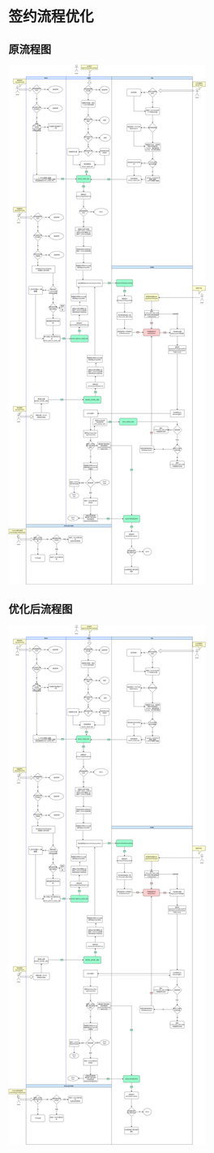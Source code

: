 # 签约流程优化

## 原流程图

![image](../img/signflow_drawio.png)

## 优化后流程图

![image](../img/signflow_optimize_drawio.png)
